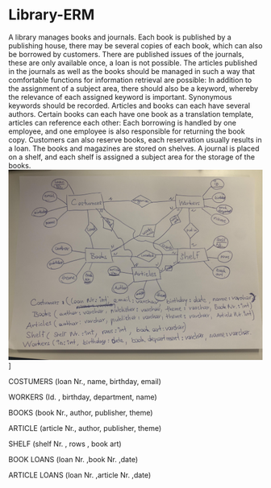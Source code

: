 # Library-ERM
A library manages books and journals. Each book is published by a publishing house, there may be several copies of each book, which can also be borrowed by customers. There are published issues of the journals, these are only available once, a loan is not possible.
The articles published in the journals as well as the books should be managed in such a way that comfortable functions for information retrieval are possible: In addition to the assignment of a subject area, there should also be a keyword, whereby the relevance of each assigned keyword is important. Synonymous keywords should be recorded. Articles and books can each have several authors. Certain books can each have one book as a translation template, articles can reference each other:
Each borrowing is handled by one employee, and one employee is also responsible for returning the book copy.
Customers can also reserve books, each reservation usually results in a loan. The books and magazines are stored on shelves. A journal is placed on a shelf, and each shelf is assigned a subject area for the storage of the books.
![Foto](homework.jpg)]

COSTUMERS (loan Nr., name, birthday, email)

WORKERS (Id. , birthday, department, name)

BOOKS (book Nr., author, publisher, theme)

ARTICLE (article Nr., author, publisher, theme)

SHELF (shelf Nr. , rows , book art)

BOOK LOANS (loan Nr. ,book Nr. ,date)

ARTICLE LOANS (loan Nr. ,article Nr. ,date)








